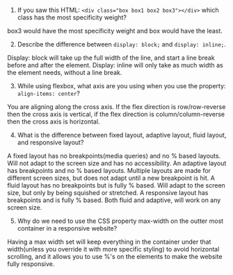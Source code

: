 <!-- Answers to the Self Study Questions go here -->

1. If you saw this HTML: `<div class="box box1 box2 box3"></div>` which class has the most specificity weight?

box3 would have the most specificity weight and box would have the least.



2. Describe the difference between `display: block;` and `display: inline;`.

Display: block will take up the full width of the line, and start a line break before and after the element. Display: inline will only take as much width as the element needs, without a line break.



3. While using flexbox, what axis are you using when you use the property: `align-items: center`?

You are aligning along the cross axis. If the flex direction is row/row-reverse then the cross axis is vertical, if the flex direction is column/column-reverse then the cross axis is horizontal.



4. What is the difference between fixed layout, adaptive layout, fluid layout, and responsive layout?

A fixed layout has no breakpoints(media queries) and no % based layouts. Will not adapt to the screen size and has no accessibility.
An adaptive layout has breakpoints and no % based layouts. Multiple layouts are made for different screen sizes, but does not adapt until a new breakpoint is hit.
A fluid layout has no breakpoints but is fully % based. Will adapt to the screen size, but only by being squished or stretched. 
A responsive layout has breakpoints and is fully % based. Both fluid and adaptive, will work on any screen size.



5. Why do we need to use the CSS property max-width on the outter most container in a responsive website?

Having a max width set will keep everything in the container under that width(unless you override it with more specific styling) to avoid horizontal scrolling, and it allows you to use %'s on the elements to make the website fully responsive.